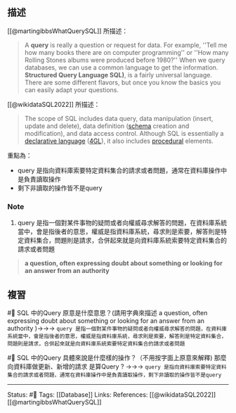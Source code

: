 ## 描述
[[@martingibbsWhatQuerySQL]] 所描述：
> A **query** is really a question or request for data. For example, ''Tell me how many books there are on computer programming'' or ''How many Rolling Stones albums were produced before 1980?'' When we query databases, we can use a common language to get the information. **Structured Query Language SQL)**, is a fairly universal language. There are some different flavors, but once you know the basics you can easily adapt your questions.

[[@wikidataSQL2022]] 所描述：
> The scope of SQL includes data query, data manipulation (insert, update and delete), data definition ([schema](https://en.wikipedia.org/wiki/Database_schema "Database schema") creation and modification), and data access control. Although SQL is essentially a [declarative language](https://en.wikipedia.org/wiki/Declarative_programming "Declarative programming") ([4GL](https://en.wikipedia.org/wiki/4GL "4GL")), it also includes [procedural](https://en.wikipedia.org/wiki/Procedural_programming "Procedural programming") elements.


重點為：
- query 是指向資料庫索要特定資料集合的請求或者問題，通常在資料庫操作中是負責讀取操作
- 剩下非讀取的操作皆不是query

### Note
1. query 是指一個對某件事物的疑問或者向權威尋求解答的問題，在資料庫系統當中，會是指後者的意思，權威是指資料庫系統，尋求則是索要，解答則是特定資料集合，問題則是請求，合併起來就是向資料庫系統索要特定資料集合的請求或者問題
> **a question, often expressing doubt about something or looking for an answer from an authority**


## 複習
#🧠  SQL 中的Query 原意是什麼意思？(請用字典來描述 a question, often expressing doubt about something or looking for an answer from an authority )->->-> `query 是指一個對某件事物的疑問或者向權威尋求解答的問題，在資料庫系統當中，會是指後者的意思，權威是指資料庫系統，尋求則是索要，解答則是特定資料集合，問題則是請求，合併起來就是向資料庫系統索要特定資料集合的請求或者問題`
<!--SR:!2023-12-12,332,250-->

#🧠 SQL 中的Query 具體來說是什麼樣的操作？（不用按字面上原意來解釋) 那麼向資料庫做更新、新增的請求 是算Query ? ->->-> `query 是指向資料庫索要特定資料集合的請求或者問題，通常在資料庫操作中是負責讀取操作，剩下非讀取的操作皆不是query`
<!--SR:!2023-12-15,334,250-->

---
Status: #🌱 
Tags:
[[Database]]
Links:
References:
[[@wikidataSQL2022]]
[[@martingibbsWhatQuerySQL]]